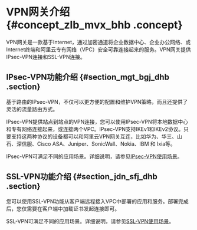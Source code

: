 # VPN网关介绍 {#concept_zlb_mvx_bhb .concept}

VPN网关是一款基于Internet，通过加密通道将企业数据中心、企业办公网络、或Internet终端和阿里云专有网络（VPC）安全可靠连接起来的服务。VPN网关提供IPsec-VPN连接和SSL-VPN连接。

## IPsec-VPN功能介绍 {#section_mgt_bgj_dhb .section}

基于路由的IPsec-VPN，不仅可以更方便的配置和维护VPN策略，而且还提供了灵活的流量路由方式。

IPsec-VPN提供站点到站点的VPN连接，您可以使用IPsec-VPN将本地数据中心和专有网络连接起来，或连接两个VPC。IPsec-VPN支持IKEv1和IKEv2协议。只要支持这两种协议的设备都可以和阿里云VPN网关互连，比如华为、华三、山石、深信服、Cisco ASA、Juniper、SonicWall、Nokia、IBM 和 Ixia等。

IPsec-VPN可满足不同的应用场景。详细说明，请参见[IPsec-VPN使用场景](../../../../../intl.zh-CN/产品简介/使用场景.md#section_sj2_mcp_dhb)。

## SSL-VPN功能介绍 {#section_jdn_sfj_dhb .section}

您可以使用SSL-VPN功能从客户端远程接入VPC中部署的应用和服务。部署完成后，您仅需要在客户端中加载证书发起连接即可。

SSL-VPN可满足不同的应用场景。详细说明，请参见[SSL-VPN使用场景](../../../../../intl.zh-CN/产品简介/使用场景.md#section_tvk_tcp_dhb)。


